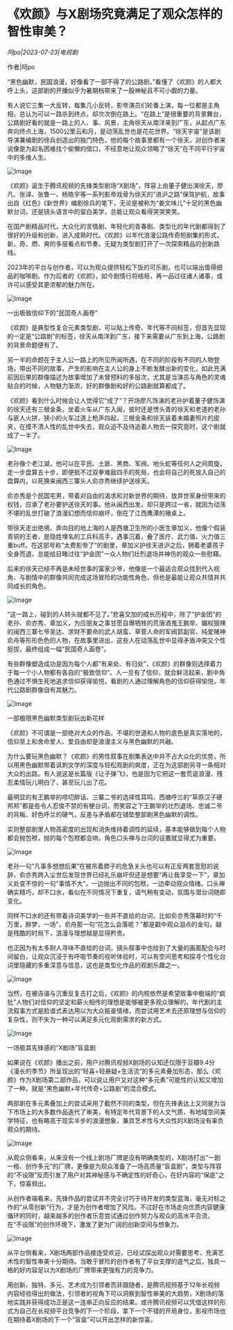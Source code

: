 # 《欢颜》与X剧场究竟满足了观众怎样的智性审美？

*阿po|2023-07-23|电视剧*

作者|阿po

“黑色幽默，民国浪漫，好像看了一部不得了的公路剧。”看懂了《欢颜》的人都大呼上头，这部剧的开播似乎为暑期档带来了一股神秘且不可小觑的力量。

有人说它三集一大反转，每集几小反转，影帝演员们轮番上演，每一位都是主角相，总认为可以一路杀到终点，却次次倒在路上。“在路上”是很重要的背景舞台，公路剧好看的就是一路上的人、事、风景，主角徐天从南洋来到广东，从起点广东奔向终点上海，1500公里云和月，是动荡乱世也是花花世界。“徐天宇宙”是该剧导演兼编剧的徐兵创造出的独门特色，他的每个故事里都有一个徐天，对创作者来说像是为起名困难找个偷懒的借口，不经意地让观众领略了“徐天”在不同平行宇宙中的多维人生。

![Image](https://mp.toutiao.com/mp/agw/article_material/open_image/get?code=YTY4NTY5MWNhNDBkZTMxMTFmNjk0ZjJlZmE0YThjYjEsMTY5MDEyNzMwMDI4Nw==)

《欢颜》诞生于腾讯视频的先锋类型剧场“X剧场”，阵容上由董子健出演徐天，廖凡、张译、张鲁一、杨皓宇等一系列影帝戏骨为徐天的“进沪之路”保驾护航，故事出自《红色》《新世界》编剧徐兵的笔下，无论是被称为“姜文味儿”十足的黑色幽默台词，还是镜头语言中的留白美学，总能让观众看得哭哭笑笑。

在国产剧精品时代，大众化的言情剧、年轻化的青春剧、类型化的年代剧都得到了很好的升级和创新，进入成熟时代。《欢颜》以年代浪漫公路传奇短剧集的形式，新、奇、燃、爽的多层看点和节奏，无疑为类型剧打开了一次探索精品的创新路线。

2023年的平台与创作者，可以为观众提供轻松下饭的可乐剧，也可以端出值得细品的咖啡剧。作为后者的《欢颜》，如今剧情行将结局，再一品过往诸人诸事，或许可以感受其更浓郁的魅力所在。

![Image](https://mp.toutiao.com/mp/agw/article_material/open_image/get?code=MmY0ZGYxZWRkY2U3ZWMwOTU1YmU0NDZiZWU4ZjMxYjIsMTY5MDEyNzMwMDI4Nw==)

一出极致信仰下的“民国奇人画卷”

《欢颜》是典型性复合元素类型剧，可以贴上传奇、年代等不同标签，但首先显现的一定是“公路剧”的标签，徐天从南洋到广东，接下来需要从广东到上海，公路剧的背景命题便有了。

另一半的命题在于主人公一路上的所见所闻所遇，在不同的阶段有不同的人物登场，带出不同的故事，产生的影响在主人公的身上不断发酵出新的变化，如此充满前因后果的群像描述为故事增加了未曾预料的多层次，尤其是当演员与角色的灵魂贴合的时候，人物魅力渐浓，好的群像剧和好的公路剧就算都成了。

《欢颜》看到什么时候会让人觉得它“成了”？开场廖凡饰演的老孙护着董子健饰演的徐天还有三根金条，坐着火车从广东入闽，彼时还是愣头青的徐天和老道的老孙与匪人火拼，狭小的火车过道上枪声四起，三根金条和徐天装着未婚妻照片的皮夹，在摸不清人性的乱世中失去，观众迫不及待追着人物去一探究竟时，这个剧就成了一半了。

![Image](https://mp.toutiao.com/mp/agw/article_material/open_image/get?code=M2YwNTk1MGI4NmNmMmE2ZThhMDljNjcwMGVlNDBiYjAsMTY5MDEyNzMwMDI4Nw==)

老孙像个老江湖，他可以在平民、土匪、黑商、军阀、地头蛇等任何人之间周旋，走一步盘算五十步，即便抵不过双拳难敌四手的死局，也会将自己的死放入自己的盘算内，以死换来闽西三寨头人俞亦秀继续护送徐天。

俞亦秀是个民国宅男，带着对自由的渴求和对新世界的期待，放弃世家身份带来的权钱，应承了老孙要护送徐天的事。他从闽西出发，却只是跨过一省，就因为动荡不堪的乱世打破了浪漫幻想而信仰崩坏，倒在了江西鹰潭的赌桌上。

带徐天走出绝境、奔向目的地上海的人是西塘卫生所的小医生章加义，他像个假装青铜的王者，是隐姓埋名的工兵科高手，遇事沉着，叠了医疗、武力值、火力值三重buff。在这部号称“太费影帝了”的剧里，章加义护徐天进沪之后，拥着老婆孩子全身而退，总能给目睹过往“护金团”一众人物们壮烈退场并神伤的观众一些慰藉。

后来的徐天已经不再是未经世事的富家少爷，他像是一个最适合观众找到代入视角、与剧情中的群像共同完成这场冒险的功能性角色，但也是最能让观众共情并共同成长的角色。

![Image](https://mp.toutiao.com/mp/agw/article_material/open_image/get?code=NzlmOTZiMjcyYjEyMzBlYWI1YmI0ZWM3ZWZmY2NmNzQsMTY5MDEyNzMwMDI4Nw==)

“这一路上，碰到的人转头就都不见了。”悲喜交加的成长历程中，除了“护金团”的老孙、俞亦秀、章加义，为应朋友之事甘愿自爆牺牲的荒唐酒鬼王鹏举、媚权狠辣的闽西三寨七爷吴达、求财不要命的武人胡蛮、草菅人命的军阀郭副官、纯爱赌神俞舟等形形色色的人物，在故事里进出，这些人在动荡乱世中显得矛盾冲突又个性挺拔，最终组成一幅“民国奇人画卷”。

有些群像塑造成功是因为每个人都“有来处、有归处”，《欢颜》的群像则选择着力于每一个小人物都有各自的“极致信仰”。人一旦有了信仰，就会鲜活起来，剧中角色通过不惧生死地追求信仰获得愉悦，看剧的人通过理解角色的信仰获得愉悦，年代公路剧群像自有其魅力。

![Image](https://mp.toutiao.com/mp/agw/article_material/open_image/get?code=MjU0ODc5OTIyOGI4NWJjMDZkMWQyNTE2ZTQ5OGUyMGEsMTY5MDEyNzMwMDI4Nw==)

一部极限黑色幽默类型剧玩出新花样

《欢颜》不可谓是一部绝对大众的作品，不堪的世道和人物的底色是真实落地的，信仰至上和舍命爱人、爱自由却是浪漫主义与黑色幽默的共融。

为什么要玩黑色幽默？《欢颜》的男性叙事在剧集表达中并不占大众化的优势，所以用黑色幽默带着讽刺文学的深度与轻松观剧的爽度，正在为这部剧另寻一条相对大众的出路。有人说这是长篇版《让子弹飞》，也是因为它把这一套荒诞浪漫、残忍柔情玩儿明白了，甚至玩儿出了花。

最明显的有王鹏举的唠叨醉话、三寨二爷的选择性耳鸣、西塘呼兰的“草原汉子硬邦邦”都是些令人忍俊不禁的有梗台词，而笑容之下王鹏举的壮烈退场、忠诚二爷的背叛、好色呼兰的硬气，反差与矛盾都在铺垫整部剧黑色幽默的调性。

实则整部剧里人物高密度的出现和消失维持着调性的延续，基本能够做到每个人物都会抛包袱，抛的每个包袱都会响，角色口头禅与台词的设置就显得尤为重要。

![Image](https://mp.toutiao.com/mp/agw/article_material/open_image/get?code=MjA4MTk2ZWNlMmM2MWIyZmZmNjQzNzgyODM4ZTRlMjMsMTY5MDEyNzMwMDI4Nw==)

老孙一句“凡事多想想后果”在被吊着脖子的危急关头也可以有正反两套宽慰的说辞，俞亦秀跨入尘世后发现世界已经礼乐崩坏但还是想要“再让我享受一下”，章加义处变不惊的一句“事情不大”，一边抛出不同的包袱，一边牵动观众情绪。口头禅确实精巧，却不口水，看似在不同情况下重复，语气稍有变动，氛围与潜台词随即变化。

同样不口水的还有带着诗词美学的一些并不直给的台词，比如俞亦秀落幕时的“千万里，醉梦，一场”，俞舟那一句“花怎么会落呢？”都是戳中观众泪点的金句，越是残酷的时局下，浪漫与理想越是显得矜贵。

也正因为有太多耐人寻味不直给的台词，镜头叙事中也给到了大量的画面配合与时间留白，让观众沉浸于有呼吸节奏的视听体验时，可以有空间思考和探寻个性化台词里隐藏的多重深意与信息，这也是类型化作品的观剧乐趣之一。

![Image](https://mp.toutiao.com/mp/agw/article_material/open_image/get?code=OTBjMDg1NjQ5ZTExZDgwMWFjNTMxNzE0ZmViNzE5M2YsMTY5MDEyNzMwMDI4Nw==)

当然，在被诙谐与沉重反复击打之后，《欢颜》的内核依然是希望故事中极端的“疯批”人物们对信仰的坚定和薪火相传的理想是能够被更多观众理解的。年代剧的主流叙事方式是脸谱式表达用以为大众振奋情绪，而尝试用艺术去还原理想与信仰的复杂性，则不失为一种可以满足多元化观剧需求的新方式。

![Image](https://mp.toutiao.com/mp/agw/article_material/open_image/get?code=NmJiMTRiZjIzMTRjOTE1ODQxMjIxNTAwN2VmYTAxNTQsMTY5MDEyNzMwMDI4Nw==)

一场极其先锋感的“X剧场”盲盒剧

如果说在《欢颜》播出之前，用户对腾讯视频X剧场的认知还仅限于豆瓣9.4分《漫长的季节》所呈现出的“轻喜+轻悬疑+生活流”的多元素叠加形态，那么《欢颜》作为X剧场第二部作品，可以说让用户又对这种“多元素”可能性的认知又增加了一种，就是“黑色幽默+年代传奇+公路剧”的混合模式。

两部剧在多元素叠加上的尝试采用了截然不同的类型，但在先锋表达上又同是为当下市场上的大多数作品迭代了审美，有特定年代背景下的人文气质，有地域空间美学特征，也有略高于现实半步的浪漫想象，兼具艺术性与大众性的X剧场没有辜负观众的期待。

![Image](https://mp.toutiao.com/mp/agw/article_material/open_image/get?code=ZmRiYjkwM2EwYjYwZTU5YmYxY2M5ZDA1YjhiZjM3ZmMsMTY5MDEyNzMwMDI4Nw==)

从观众侧看来，从来没有一个线上剧场厂牌是没有明确类型的，X剧场打出“一剧一格、创作多元”的厂牌，更像是为观众准备了一场高质量“盲盒剧”，类型与阵容的“不设限”反而引发了用户对其神秘感与不确定性的好奇心，在好内容的“保底”之下，惊喜频出。

从创作者端看来，先锋作品的尝试并不完全讨巧于待开发的类型蓝海，毫无对标之作的“从零创新”行为，才是为创作者增加了风险。不过好在市场走向优质内容健康循环的同时，越来越多的创作者乐意尝试通过创作努力与观众的高水平合流，在“不设限”的创作环境下，激发了更为广阔的创新空间与想象力。

![Image](https://mp.toutiao.com/mp/agw/article_material/open_image/get?code=YjQ5NTM4ZTQ1YzA4YmRlYzQ2NTNiYjk3YmYzMDMyYTQsMTY5MDEyNzMwMDI4Nw==)

从平台侧看来，X剧场两部作品接连受欢迎，已经试探出观众对需要思考、充满艺术性的智性审美十分期待。当敢于冒险的创作者有了平台支撑的底气之后，独具一格的好内容足以为X剧场的厂牌带来更强有力的竞争力。

用创新、独特、多元、艺术成为引领者而非跟随者，是腾讯视频基于12年长视频内容经验得出的做法，引领者的视角下可以洞察到智性审美的大趋势，X剧场的落地实践并获得成功正是这一连串正向反应的结果。或许腾讯视频可以凭借这样的形式为自己在长视频平台竞争的下一个阶段，拿下一个不错的开局身位，影视市场也在期待着X剧场的下一个“盲盒”可以开出怎样的新惊喜。

